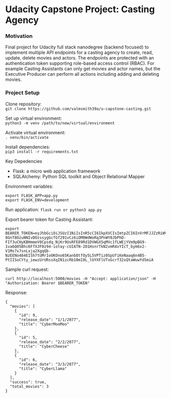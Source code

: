 # Udacity Capstone Project: Casting Agency

### Motivation

Final project for Udacity full stack nanodegree (backend focused) to implement multiple API endpoints for a casting agency to create, read, update, delete movies and actors. The endpoints are protected with an authentication token supporting role-based access control (RBAC). For example Casting Assistants can only get movies and actor names, but the Executive Producer can perform all actions including adding and deleting movies.

### Project Setup

Clone repository:  
`git clone https://github.com/valmsmith39a/u-capstone-casting.git`

Set up virtual environment:  
`python3 -m venv /path/to/new/virtual/environment`

Activate virtual environment:  
`. venv/bin/activate`

Install dependencies:  
`pip3 install -r requirements.txt`

Key Depedencies

- Flask: a micro web application framework
- SQLAlchemy: Python SQL toolkit and Object Relational Mapper

Environment variables:

```
export FLASK_APP=app.py
export FLASK_ENV=development
```

Run application:
`flask run or python3 app.py`

Export bearer token for Casting Assistant:

```
export BEARER_TOKEN=eyJhbGciOiJSUzI1NiIsInR5cCI6IkpXVCIsImtpZCI6InVrMFJJZzRiWVpVVW1nZklURzZXOCJ9.eyJpc3MiOiJodHRwczovL2Rldi13YW9peDFwOS51cy5hdXRoMC5jb20vIiwic3ViIjoiODZtN3dqSWxGVGJvNGFPNUlCQzZ4WGltbndFSkJpb1VAY2xpZW50cyIsImF1ZCI6ImNhc3RpbmciLCJpYXQiOjE2MzAwMzQ3NDQsImV4cCI6MTYzMDYzOTU0NCwiYXpwIjoiODZtN3dqSWxGVGJvNGFPNUlCQzZ4WGltbndFSkJpb1UiLCJzY29wZSI6ImdldDptb3ZpZXMgZ2V0OmFjdG9ycyIsImd0eSI6ImNsaWVudC1jcmVkZW50aWFscyIsInBlcm1pc3Npb25zIjpbImdldDptb3ZpZXMiLCJnZXQ6YWN0b3JzIl19.x_Gq79JANKbggWPA5-8GnT8OzuNNIvDOzssygGcfGf291vCz6iOM0WdWoRq3PnWY0JbPhD-FIf3uCHyKBHmmeV8Cpsdq_NjKr9UsRFE89Rd1DVWGX5qMVc1fLWEjYVm9pBG9-1va6Q05Bhc6FfXJF0z94-iotay-cUIATN-2O1HsnrTkN2vmR4xYIcT_bym6x2-V1Ms7x7snLxja2XgqQb-NzEENo484EISh7tUMrIoOKOno65KanbOtfOy5L5VPTiz0SpUfiKeNaaq6n4B5-PtIISoCYty_iewzUrURssXqIN1zcRb10mI8L_lUYXFlUTxGcrf32xQtaWuwYdSmiA
```

Sample curl request:

```
curl http://localhost:5000/movies -H "Accept: application/json" -H "Authorization: Bearer $BEARER_TOKEN"
```

Response:

```
{
  "movies": [
    {
      "id": 9,
      "release_date": "1/1/2077",
      "title": "CyberMooMoo"
    },
    {
      "id": 5,
      "release_date": "2/2/2077",
      "title": "CyberCheese"
    },
    {
      "id": 6,
      "release_date": "3/3/2077",
      "title": "CyberLlama"
    }
  ],
  "success": true,
  "total_movies": 3
}
```
